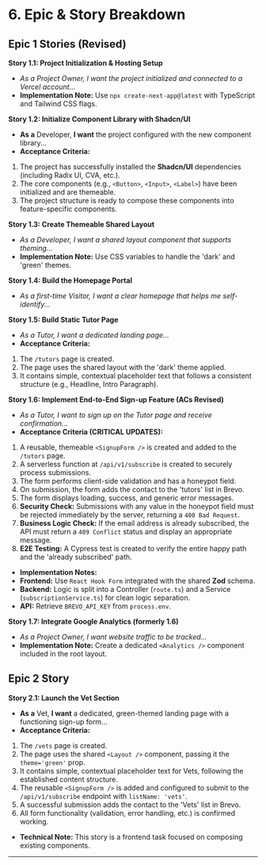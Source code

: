 # 6. Epic & Story Breakdown

## Epic 1 Stories (Revised)

**Story 1.1: Project Initialization & Hosting Setup**

* *As a Project Owner, I want the project initialized and connected to a Vercel account...*
* **Implementation Note:** Use `npx create-next-app@latest` with TypeScript and Tailwind CSS flags.

**Story 1.2: Initialize Component Library with Shadcn/UI**

* **As a** Developer, **I want** the project configured with the new component library...
* **Acceptance Criteria:**
1. The project has successfully installed the **Shadcn/UI** dependencies (including Radix UI, CVA, etc.).
2. The core components (e.g., `<Button>`, `<Input>`, `<Label>`) have been initialized and are themeable.
3. The project structure is ready to compose these components into feature-specific components.

**Story 1.3: Create Themeable Shared Layout**

* *As a Developer, I want a shared layout component that supports theming...*
* **Implementation Note:** Use CSS variables to handle the 'dark' and 'green' themes.

**Story 1.4: Build the Homepage Portal**

* *As a first-time Visitor, I want a clear homepage that helps me self-identify...*

**Story 1.5: Build Static Tutor Page**

* *As a Tutor, I want a dedicated landing page...*
* **Acceptance Criteria:**
1. The `/tutors` page is created.
2. The page uses the shared layout with the 'dark' theme applied.
3. It contains simple, contextual placeholder text that follows a consistent structure (e.g., Headline, Intro Paragraph).

**Story 1.6: Implement End-to-End Sign-up Feature (ACs Revised)**

* *As a Tutor, I want to sign up on the Tutor page and receive confirmation...*
* **Acceptance Criteria (CRITICAL UPDATES):**
1. A reusable, themeable `<SignupForm />` is created and added to the `/tutors` page.
2. A serverless function at `/api/v1/subscribe` is created to securely process submissions.
3. The form performs client-side validation and has a honeypot field.
4. On submission, the form adds the contact to the 'tutors' list in Brevo.
5. The form displays loading, success, and generic error messages.
6. **Security Check:** Submissions with any value in the honeypot field must be rejected immediately by the server, returning a `400 Bad Request`.
7. **Business Logic Check:** If the email address is already subscribed, the API must return a `409 Conflict` status and display an appropriate message.
8. **E2E Testing:** A Cypress test is created to verify the entire happy path and the 'already subscribed' path.
* **Implementation Notes:**
* **Frontend:** Use `React Hook Form` integrated with the shared **Zod** schema.
* **Backend:** Logic is split into a Controller (`route.ts`) and a Service (`subscriptionService.ts`) for clean logic separation.
* **API:** Retrieve `BREVO_API_KEY` from `process.env`.

**Story 1.7: Integrate Google Analytics (formerly 1.6)**

* *As a Project Owner, I want website traffic to be tracked...*
* **Implementation Note:** Create a dedicated `<Analytics />` component included in the root layout.

## Epic 2 Story

**Story 2.1: Launch the Vet Section**

* **As a** Vet, **I want** a dedicated, green-themed landing page with a functioning sign-up form...
* **Acceptance Criteria:**
1. The `/vets` page is created.
2. The page uses the shared `<Layout />` component, passing it the `theme='green'` prop.
3. It contains simple, contextual placeholder text for Vets, following the established content structure.
4. The reusable `<SignupForm />` is added and configured to submit to the `/api/v1/subscribe` endpoint with `listName: 'vets'`.
5. A successful submission adds the contact to the 'Vets' list in Brevo.
6. All form functionality (validation, error handling, etc.) is confirmed working.
* **Technical Note:** This story is a frontend task focused on composing existing components.

---
